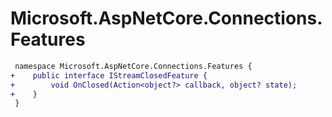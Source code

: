 # Microsoft.AspNetCore.Connections.Features

``` diff
 namespace Microsoft.AspNetCore.Connections.Features {
+    public interface IStreamClosedFeature {
+        void OnClosed(Action<object?> callback, object? state);
+    }
 }
```

